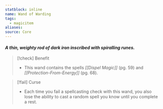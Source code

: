 ```yaml
---
statblock: inline
name: Wand of Warding
tags:
  - magicitem
aliases: 
source: Core
---
```

#### *A thin, weighty rod of dark iron inscribed with spiralling runes.*

>[!check] Benefit
>- This wand contains the spells *[[Dispel Magic]]* (pg. 59) and *[[Protection-From-Energy]]* (pg. 68).

>[!fail] Curse
>- Each time you fail a spellcasting check with this wand, you also lose the ability to cast a random spell you know until you complete a rest.
